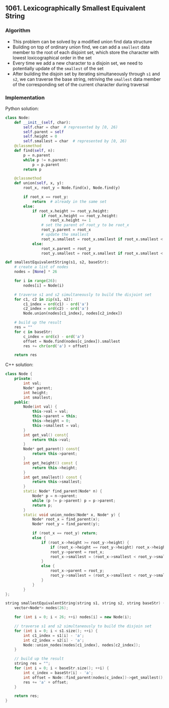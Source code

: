 ## 1061. Lexicographically Smallest Equivalent String
### Algorithm
- This problem can be solved by a modified union find data structure
- Building on top of ordinary union find, we can add a `smallest` data member to the root of each disjoint set, which store the character with lowest loxicographical order in the set
- Every time we add a new character to a disjoin set, we need to potentially update of the `smallest` of the set
- After building the disjoin set by iterating simultaneously through `s1` and `s2`, we can traverse the base string, retriving the `smallest` data member of the corresponding set of the current character during traversal
### Implementation
Python solution:
```Python
class Node:
    def __init__(self, char):
        self.char = char  # represented by [0, 26)
        self.parent = self
        self.height = 0
        self.smallest = char  # represented by [0, 26)
    @classmethod
    def find(self, n):
        p = n.parent
        while p != n.parent:
            p = p.parent
        return p

    @classmethod
    def union(self, x, y):
        root_x, root_y = Node.find(x), Node.find(y)

        if root_x == root_y:
            return  # already in the same set
        else:
            if root_x.height >= root_y.height:
                if root_x.height == root_y.height:
                    root_x.height += 1
                # set the parent of root_y to be root_x
                root_y.parent = root_x
                # update the smallest
                root_x.smallest = root_x.smallest if root_x.smallest < root_y.smallest else root_y.smallest
            else:
                root_x.parent = root_y
                root_y.smallest = root_x.smallest if root_x.smallest < root_y.smallest else root_y.smallest

def smallestEquivalentString(s1, s2, baseStr):
    # create a list of nodes
    nodes = [None] * 26

    for i in range(26):
        nodes[i] = Node(i)

    # traverse s1 and s2 simultaneously to build the disjoint set
    for c1, c2 in zip(s1, s2):
        c1_index = ord(c1) - ord('a')
        c2_index = ord(c2) - ord('a')
        Node.union(nodes[c1_index], nodes[c2_index])

    # build up the result
    res = ""
    for c in baseStr:
        c_index = ord(c) - ord('a')
        offset = Node.find(nodes[c_index]).smallest
        res += chr(ord('a') + offset)

    return res
```
C++ solution:
```cpp
class Node {
    private:
        int val;
        Node* parent;
        int height;
        int smallest;
    public:
        Node(int val) {
            this->val = val;
            this->parent = this;
            this->height = 0;
            this->smallest = val;
        }
        int get_val() const{
            return this->val;
        }
        Node* get_parent() const{
            return this->parent;
        }
        int get_height() const {
            return this->height;
        }
        int get_smallest() const {
            return this->smallest;
        }
        static Node* find_parent(Node* n) {
            Node* p = n->parent;
            while (p != p->parent) p = p->parent;
            return p;
        }
        static void union_nodes(Node* x, Node* y) {
            Node* root_x = find_parent(x);
            Node* root_y = find_parent(y);

            if (root_x == root_y) return;
            else {
                if (root_x->height >= root_y->height) {
                    if (root_x->height == root_y->height) root_x->height += 1;
                    root_y->parent = root_x;
                    root_x->smallest = (root_x->smallest < root_y->smallest) ? root_x->smallest : root_y->smallest;
                }
                else {
                    root_x->parent = root_y;
                    root_y->smallest = (root_x->smallest < root_y->smallest) ? root_x->smallest : root_y->smallest;
                }
            }
        }
};

string smallestEquivalentString(string s1, string s2, string baseStr) {
    vector<Node*> nodes(26);

    for (int i = 0; i < 26; ++i) nodes[i] = new Node(i);

    // traverse s1 and s2 simultaneously to build the disjoin set
    for (int i = 0; i < s1.size(); ++i) {
        int c1_index = s1[i] - 'a';
        int c2_index = s2[i] - 'a';
        Node::union_nodes(nodes[c1_index], nodes[c2_index]);
    }

    // build up the result
    string res = "";
    for (int i = 0; i < baseStr.size(); ++i) {
        int c_index = baseStr[i] - 'a';
        int offset = Node::find_parent(nodes[c_index])->get_smallest();
        res += 'a' + offset;
    }

    return res;
}
```